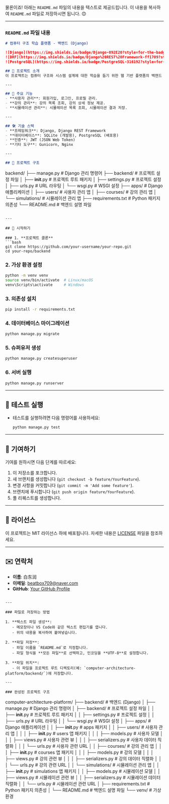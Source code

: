 물론이죠! 아래는 `README.md` 파일의 내용을 텍스트로 제공드립니다. 이 내용을 복사하여 `README.md` 파일로 저장하시면 됩니다. 😊

---

### `README.md` 파일 내용

```markdown
# 컴퓨터 구조 학습 플랫폼 - 백엔드 (Django)

![Django](https://img.shields.io/badge/Django-092E20?style=for-the-badge&logo=django&logoColor=white)
![DRF](https://img.shields.io/badge/Django%20REST%20Framework-ff1709?style=for-the-badge&logo=django&logoColor=white)
![PostgreSQL](https://img.shields.io/badge/PostgreSQL-316192?style=for-the-badge&logo=postgresql&logoColor=white)

## 📖 프로젝트 소개
이 프로젝트는 컴퓨터 구조와 시스템 설계에 대한 학습을 돕기 위한 웹 기반 플랫폼의 백엔드 부분입니다. Django와 Django REST Framework를 사용하여 RESTful API를 제공하며, 사용자 관리, 강의 관리, 시뮬레이션 관리 등의 기능을 지원합니다.

---

## 🚀 주요 기능
- **사용자 관리**: 회원가입, 로그인, 프로필 관리.
- **강의 관리**: 강의 목록 조회, 강의 상세 정보 제공.
- **시뮬레이션 관리**: 시뮬레이션 목록 조회, 시뮬레이션 결과 저장.

---

## 🛠 기술 스택
- **프레임워크**: Django, Django REST Framework
- **데이터베이스**: SQLite (개발용), PostgreSQL (배포용)
- **인증**: JWT (JSON Web Token)
- **기타 도구**: Gunicorn, Nginx

---

## 📂 프로젝트 구조
```
backend/
├── manage.py               # Django 관리 명령어
├── backend/                # 프로젝트 설정 파일
│   ├── __init__.py         # 프로젝트 루트 패키지
│   ├── settings.py         # 프로젝트 설정
│   ├── urls.py             # URL 라우팅
│   └── wsgi.py             # WSGI 설정
├── apps/                   # Django 애플리케이션
│   ├── users/              # 사용자 관리 앱
│   ├── courses/            # 강의 관리 앱
│   └── simulations/        # 시뮬레이션 관리 앱
├── requirements.txt        # Python 패키지 의존성
└── README.md               # 백엔드 설명 파일
```

---

## 🚀 시작하기

### 1. **프로젝트 클론**
```bash
git clone https://github.com/your-username/your-repo.git
cd your-repo/backend
```

### 2. **가상 환경 설정**
```bash
python -m venv venv
source venv/bin/activate  # Linux/macOS
venv\Scripts\activate     # Windows
```

### 3. **의존성 설치**
```bash
pip install -r requirements.txt
```

### 4. **데이터베이스 마이그레이션**
```bash
python manage.py migrate
```

### 5. **슈퍼유저 생성**
```bash
python manage.py createsuperuser
```

### 6. **서버 실행**
```bash
python manage.py runserver
```

---

## 🧪 테스트 실행
- 테스트를 실행하려면 다음 명령어를 사용하세요:
  ```bash
  python manage.py test
  ```

---

## 🤝 기여하기
기여를 원하시면 다음 단계를 따르세요:
1. 이 저장소를 포크합니다.
2. 새 브랜치를 생성합니다 (`git checkout -b feature/YourFeature`).
3. 변경 사항을 커밋합니다 (`git commit -m 'Add some feature'`).
4. 브랜치에 푸시합니다 (`git push origin feature/YourFeature`).
5. 풀 리퀘스트를 생성합니다.

---

## 📄 라이선스
이 프로젝트는 MIT 라이선스 하에 배포됩니다. 자세한 내용은 [LICENSE](LICENSE) 파일을 참조하세요.

---

## ✉️ 연락처
- **이름**: 白东润
- **이메일**: beatbox709@naver.com
- **GitHub**: [Your GitHub Profile](https://github.com/your-username)
```

---

### 파일로 저장하는 방법

1. **텍스트 파일 생성**:
   - 메모장이나 VS Code와 같은 텍스트 편집기를 엽니다.
   - 위의 내용을 복사하여 붙여넣습니다.

2. **파일 저장**:
   - 파일 이름을 `README.md`로 지정합니다.
   - 파일 형식을 **모든 파일**로 선택하고, 인코딩을 **UTF-8**로 설정합니다.

3. **파일 위치**:
   - 이 파일을 프로젝트 루트 디렉토리(예: `computer-architecture-platform/backend/`)에 저장합니다.

---

### 완성된 프로젝트 구조
```
computer-architecture-platform/
├── backend/                    # 백엔드 (Django)
│   ├── manage.py               # Django 관리 명령어
│   ├── backend/                # 프로젝트 설정 파일
│   │   ├── __init__.py         # 프로젝트 루트 패키지
│   │   ├── settings.py         # 프로젝트 설정
│   │   ├── urls.py             # URL 라우팅
│   │   └── wsgi.py             # WSGI 설정
│   ├── apps/                   # Django 애플리케이션
│   │   ├── __init__.py         # apps 패키지
│   │   ├── users/              # 사용자 관리 앱
│   │   │   ├── __init__.py     # users 앱 패키지
│   │   │   ├── models.py       # 사용자 모델
│   │   │   ├── views.py        # 사용자 관련 뷰
│   │   │   ├── serializers.py  # 사용자 데이터 직렬화
│   │   │   └── urls.py         # 사용자 관련 URL
│   │   ├── courses/            # 강의 관리 앱
│   │   │   ├── __init__.py     # courses 앱 패키지
│   │   │   ├── models.py       # 강의 모델
│   │   │   ├── views.py        # 강의 관련 뷰
│   │   │   ├── serializers.py  # 강의 데이터 직렬화
│   │   │   └── urls.py         # 강의 관련 URL
│   │   └── simulations/        # 시뮬레이션 관리 앱
│   │       ├── __init__.py     # simulations 앱 패키지
│   │       ├── models.py       # 시뮬레이션 모델
│   │       ├── views.py        # 시뮬레이션 관련 뷰
│   │       ├── serializers.py  # 시뮬레이션 데이터 직렬화
│   │       └── urls.py         # 시뮬레이션 관련 URL
│   ├── requirements.txt        # Python 패키지 의존성
│   └── README.md               # 백엔드 설명 파일
└── venv/                       # 가상 환경
```
